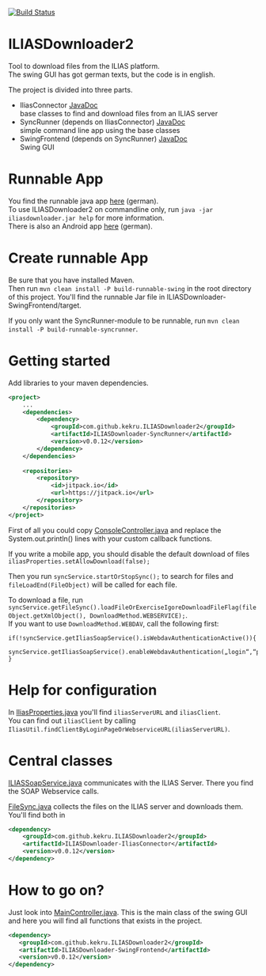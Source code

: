 [![Build Status](https://travis-ci.org/kekru/ILIASDownloader2.svg?branch=master)](https://travis-ci.org/kekru/ILIASDownloader2)  
# ILIASDownloader2
Tool to download files from the ILIAS platform.  
The swing GUI has got german texts, but the code is in english.  

The project is divided into three parts.
+ IliasConnector [JavaDoc](https://jitpack.io/com/github/kekru/ILIASDownloader2/ILIASDownloader-IliasConnector/v0.0.12/javadoc/)  
  base classes to find and download files from an ILIAS server
+ SyncRunner (depends on IliasConnector) [JavaDoc](https://jitpack.io/com/github/kekru/ILIASDownloader2/ILIASDownloader-SyncRunner/v0.0.12/javadoc/)  
  simple command line app using the base classes
+ SwingFrontend (depends on SyncRunner) [JavaDoc](https://jitpack.io/com/github/kekru/ILIASDownloader2/ILIASDownloader-SwingFrontend/v0.0.12/javadoc/)  
  Swing GUI

# Runnable App  
You find the runnable java app [here](http://whiledo.de/index.php?p=iliasdownloader2) (german).  
To use ILIASDownloader2 on commandline only, run `java -jar iliasdownloader.jar help` for more information.  
There is also an Android app [here](https://play.google.com/store/apps/details?id=wennierfiete.iliasdownloader) (german).  

# Create runnable App  
Be sure that you have installed Maven.  
Then run `mvn clean install -P build-runnable-swing` in the root directory of this project. You'll find the runnable Jar file in ILIASDownloader-SwingFrontend/target.  

If you only want the SyncRunner-module to be runnable, run `mvn clean install -P build-runnable-syncrunner`.  

# Getting started

Add libraries to your maven dependencies.  
```xml
<project>
	...
	<dependencies>
		<dependency>
			<groupId>com.github.kekru.ILIASDownloader2</groupId>
			<artifactId>ILIASDownloader-SyncRunner</artifactId>
			<version>v0.0.12</version>
        </dependency>
	</dependencies>
	
	<repositories>
		<repository>
			<id>jitpack.io</id>
			<url>https://jitpack.io</url>
		</repository>
	</repositories>
</project>
```

First of all you could copy [ConsoleController.java](https://github.com/kekru/ILIASDownloader2/blob/ff8dc846110db888d8fd6e90ca2e7bb6925a39f1/ILIASDownloader-SyncRunner/src/main/java/de/whiledo/iliasdownloader2/syncrunner/service/ConsoleController.java) and replace the System.out.println() lines with your custom callback functions.

If you write a mobile app, you should disable the default download of files  
`iliasProperties.setAllowDownload(false);`  

Then you run `syncService.startOrStopSync();` to search for files and `fileLoadEnd(FileObject)` will be called for each file.  

To download a file, run `syncService.getFileSync().loadFileOrExerciseIgoreDownloadFileFlag(fileObject.getXmlObject(), DownloadMethod.WEBSERVICE);`.  
If you want to use `DownloadMethod.WEBDAV`, call the following first:
``` 
if(!syncService.getIliasSoapService().isWebdavAuthenticationActive()){
	syncService.getIliasSoapService().enableWebdavAuthentication(„login“,“pw“);
}
``` 

# Help for configuration  
In [IliasProperties.java](https://github.com/kekru/ILIASDownloader2/blob/ff8dc846110db888d8fd6e90ca2e7bb6925a39f1/ILIASDownloader-SyncRunner/src/main/java/de/whiledo/iliasdownloader2/syncrunner/service/IliasProperties.java) you'll find `iliasServerURL` and `iliasClient`.  
You can find out `iliasClient` by calling `IliasUtil.findClientByLoginPageOrWebserviceURL(iliasServerURL)`.  

# Central classes  
[ILIASSoapService.java](https://github.com/kekru/ILIASDownloader2/blob/ff8dc846110db888d8fd6e90ca2e7bb6925a39f1/ILIASDownloader-IliasConnector/src/main/java/de/whiledo/iliasdownloader2/service/ILIASSoapService.java) communicates with the ILIAS Server. There you find the SOAP Webservice calls.  

[FileSync.java](https://github.com/kekru/ILIASDownloader2/blob/ff8dc846110db888d8fd6e90ca2e7bb6925a39f1/ILIASDownloader-IliasConnector/src/main/java/de/whiledo/iliasdownloader2/service/FileSync.java) collects the files on the ILIAS server and downloads them. You'll find both in
```xml
<dependency>
	<groupId>com.github.kekru.ILIASDownloader2</groupId>
	<artifactId>ILIASDownloader-IliasConnector</artifactId>
	<version>v0.0.12</version>
</dependency>
```  

# How to go on?  
Just look into [MainController.java](https://github.com/kekru/ILIASDownloader2/blob/343d5cebbfd835c7fc2cd1c4efe1d14fca3f0fa4/ILIASDownloader-SwingFrontend/src/main/java/de/whiledo/iliasdownloader2/swing/service/MainController.java). This is the main class of the swing GUI and here you will find all functions that exists in the project.
 ```xml
<dependency>
	<groupId>com.github.kekru.ILIASDownloader2</groupId>
	<artifactId>ILIASDownloader-SwingFrontend</artifactId>
	<version>v0.0.12</version>
</dependency>
```  
